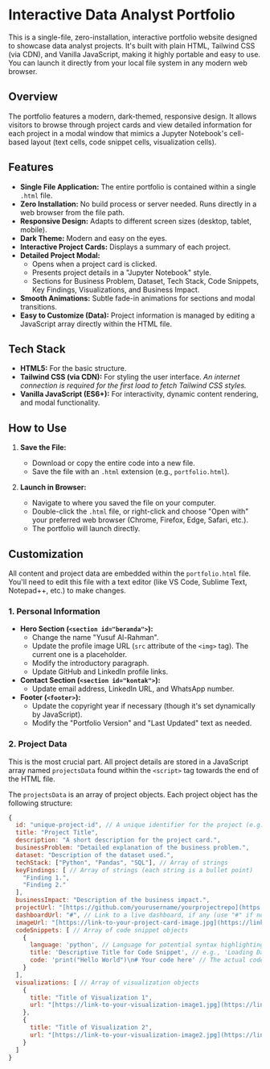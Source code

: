 # Interactive Data Analyst Portfolio

This is a single-file, zero-installation, interactive portfolio website designed to showcase data analyst projects. It's built with plain HTML, Tailwind CSS (via CDN), and Vanilla JavaScript, making it highly portable and easy to use. You can launch it directly from your local file system in any modern web browser.

## Overview

The portfolio features a modern, dark-themed, responsive design. It allows visitors to browse through project cards and view detailed information for each project in a modal window that mimics a Jupyter Notebook's cell-based layout (text cells, code snippet cells, visualization cells).

## Features

* **Single File Application:** The entire portfolio is contained within a single `.html` file.
* **Zero Installation:** No build process or server needed. Runs directly in a web browser from the file path.
* **Responsive Design:** Adapts to different screen sizes (desktop, tablet, mobile).
* **Dark Theme:** Modern and easy on the eyes.
* **Interactive Project Cards:** Displays a summary of each project.
* **Detailed Project Modal:**
    * Opens when a project card is clicked.
    * Presents project details in a "Jupyter Notebook" style.
    * Sections for Business Problem, Dataset, Tech Stack, Code Snippets, Key Findings, Visualizations, and Business Impact.
* **Smooth Animations:** Subtle fade-in animations for sections and modal transitions.
* **Easy to Customize (Data):** Project information is managed by editing a JavaScript array directly within the HTML file.

## Tech Stack

* **HTML5:** For the basic structure.
* **Tailwind CSS (via CDN):** For styling the user interface. *An internet connection is required for the first load to fetch Tailwind CSS styles.*
* **Vanilla JavaScript (ES6+):** For interactivity, dynamic content rendering, and modal functionality.

## How to Use

1.  **Save the File:**
    * Download or copy the entire code into a new file.
    * Save the file with an `.html` extension (e.g., `portfolio.html`).

2.  **Launch in Browser:**
    * Navigate to where you saved the file on your computer.
    * Double-click the `.html` file, or right-click and choose "Open with" your preferred web browser (Chrome, Firefox, Edge, Safari, etc.).
    * The portfolio will launch directly.

## Customization

All content and project data are embedded within the `portfolio.html` file. You'll need to edit this file with a text editor (like VS Code, Sublime Text, Notepad++, etc.) to make changes.

### 1. Personal Information

* **Hero Section (`<section id="beranda">`):**
    * Change the name "Yusuf Al-Rahman".
    * Update the profile image URL (`src` attribute of the `<img>` tag). The current one is a placeholder.
    * Modify the introductory paragraph.
    * Update GitHub and LinkedIn profile links.
* **Contact Section (`<section id="kontak">`):**
    * Update email address, LinkedIn URL, and WhatsApp number.
* **Footer (`<footer>`):**
    * Update the copyright year if necessary (though it's set dynamically by JavaScript).
    * Modify the "Portfolio Version" and "Last Updated" text as needed.

### 2. Project Data

This is the most crucial part. All project details are stored in a JavaScript array named `projectsData` found within the `<script>` tag towards the end of the HTML file.

The `projectsData` is an array of project objects. Each project object has the following structure:

```javascript
{
  id: "unique-project-id", // A unique identifier for the project (e.g., "flight-delay-prediction")
  title: "Project Title",
  description: "A short description for the project card.",
  businessProblem: "Detailed explanation of the business problem.",
  dataset: "Description of the dataset used.",
  techStack: ["Python", "Pandas", "SQL"], // Array of strings
  keyFindings: [ // Array of strings (each string is a bullet point)
    "Finding 1.",
    "Finding 2."
  ],
  businessImpact: "Description of the business impact.",
  projectUrl: "[https://github.com/yourusername/yourprojectrepo](https://github.com/yourusername/yourprojectrepo)", // Link to GitHub repo
  dashboardUrl: "#", // Link to a live dashboard, if any (use "#" if none)
  imageUrl: "[https://link-to-your-project-card-image.jpg](https://link-to-your-project-card-image.jpg)", // Image for the project card
  codeSnippets: [ // Array of code snippet objects
    {
      language: 'python', // Language for potential syntax highlighting (basic formatting provided)
      title: 'Descriptive Title for Code Snippet', // e.g., 'Loading Data'
      code: 'print("Hello World")\n# Your code here' // The actual code as a string. Use \n for newlines.
    }
  ],
  visualizations: [ // Array of visualization objects
    {
      title: "Title of Visualization 1",
      url: "[https://link-to-your-visualization-image1.jpg](https://link-to-your-visualization-image1.jpg)"
    },
    {
      title: "Title of Visualization 2",
      url: "[https://link-to-your-visualization-image2.jpg](https://link-to-your-visualization-image2.jpg)"
    }
  ]
}